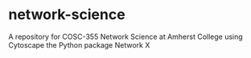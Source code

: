 # network-science
 A repository for COSC-355 Network Science at Amherst College using Cytoscape the Python package Network X
